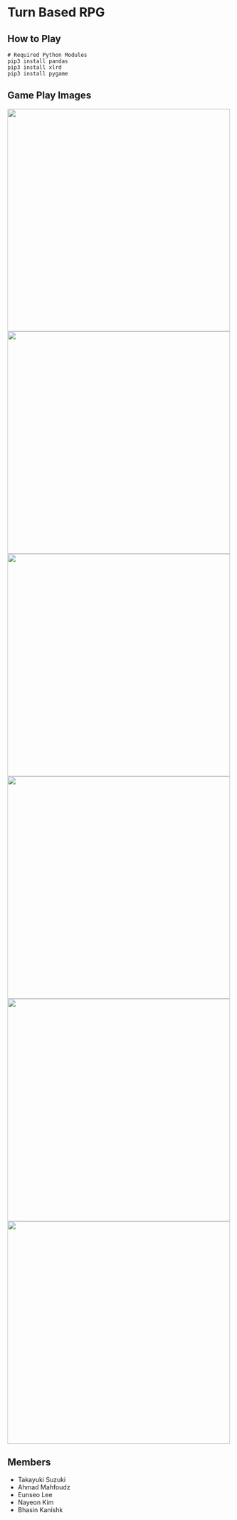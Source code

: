 # Turn Based RPG

## How to Play
```
# Required Python Modules
pip3 install pandas
pip3 install xlrd
pip3 install pygame
```

## Game Play Images
<img src="Game_Assets/Intro_Page/Intro_Page.jpg" width=500></img>
<img src="Game_Assets/Character_Type/Character_Selection.jpg" width=500></img>
<img src="Game_Assets/Team_Size/Team_Size.jpg" width=500></img>
<img src="Game_Assets/Character_Name/Character_Name.png" width=500></img>
<img src="Game_Assets/Battleground/battle.jpg" width=500></img>
<img src="Game_Assets/Game_Result/Game_Result.jpg" width=500></img>

## Members
+ Takayuki Suzuki
+ Ahmad Mahfoudz
+ Eunseo Lee
+ Nayeon Kim
+ Bhasin Kanishk
